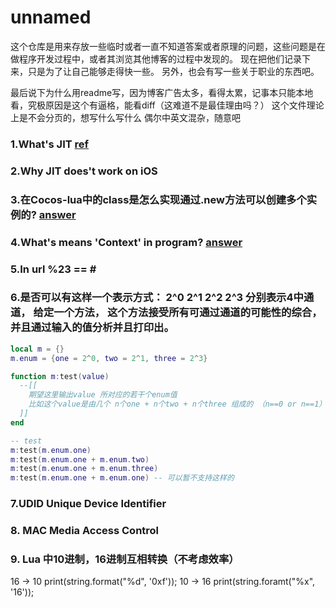 # unnamed
这个仓库是用来存放一些临时或者一直不知道答案或者原理的问题，这些问题是在做程序开发过程中，或者其浏览其他博客的过程中发现的。
现在把他们记录下来，只是为了让自己能够走得快一些。
另外，也会有写一些关于职业的东西吧。

最后说下为什么用readme写，因为博客广告太多，看得太累，记事本只能本地看，究极原因是这个有逼格，能看diff（这难道不是最佳理由吗？）
这个文件理论上是不会分页的，想写什么写什么
偶尔中英文混杂，随意吧

### 1.What's JIT [ref](http://blog.reverberate.org/2012/12/hello-jit-world-joy-of-simple-jits.html)
### 2.Why JIT does't work on iOS
### 3.在Cocos-lua中的class是怎么实现通过.new方法可以创建多个实例的? [answer](/answer/%233.md)
### 4.What's means 'Context' in program? [answer](/answer/%234.md)
### 5.In url %23 == \#
### 6.是否可以有这样一个表示方式： 2^0 2^1 2^2 2^3 分别表示4中通道， 给定一个方法， 这个方法接受所有可通过通道的可能性的综合，并且通过输入的值分析并且打印出。
```lua
local m = {}
m.enum = {one = 2^0, two = 2^1, three = 2^3}

function m:test(value)
  --[[
    期望这里输出value 所对应的若干个enum值
    比如这个value是由几个 n个one + n个two + n个three 组成的 （n==0 or n==1）
  ]]
end

-- test
m:test(m.enum.one)
m:test(m.enum.one + m.enum.two)
m:test(m.enum.one + m.enum.three)
m:test(m.enum.one + m.enum.one) -- 可以暂不支持这样的
```


### 7.UDID Unique Device Identifier

### 8. MAC Media Access Control

### 9. Lua 中10进制，16进制互相转换（不考虑效率）
16 -> 10 print(string.format("%d", '0xf'));
10 -> 16 print(string.foramt("%x", '16'));
